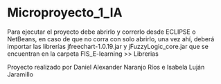 # Microproyecto_1_IA
 
Para ejecutar el proyecto debe abrirlo y correrlo desde ECLIPSE o NetBeans, en caso de que no corra con solo abrirlo, una vez ahí, deberá importar las librerías jfreechart-1.0.19.jar y jFuzzyLogic_core.jar que se encuentran en la carpeta FIS_E-learning >> Librerias

Proyecto realizado por Daniel Alexander Naranjo Ríos e Isabela Luján Jaramillo
